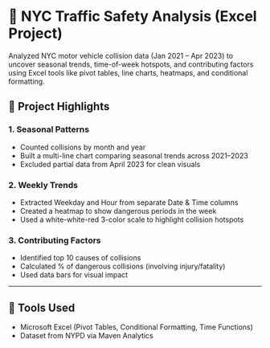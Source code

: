 # 🚦 NYC Traffic Safety Analysis (Excel Project)

Analyzed NYC motor vehicle collision data (Jan 2021 – Apr 2023) to uncover seasonal trends, time-of-week hotspots, and contributing factors using Excel tools like pivot tables, line charts, heatmaps, and conditional formatting.

## 📌 Project Highlights

### 1. Seasonal Patterns
- Counted collisions by month and year
- Built a multi-line chart comparing seasonal trends across 2021–2023
- Excluded partial data from April 2023 for clean visuals

### 2. Weekly Trends
- Extracted Weekday and Hour from separate Date & Time columns
- Created a heatmap to show dangerous periods in the week
- Used a white-white-red 3-color scale to highlight collision hotspots

### 3. Contributing Factors
- Identified top 10 causes of collisions
- Calculated % of dangerous collisions (involving injury/fatality)
- Used data bars for visual impact
---

## 🔧 Tools Used
- Microsoft Excel (Pivot Tables, Conditional Formatting, Time Functions)
- Dataset from NYPD via Maven Analytics
